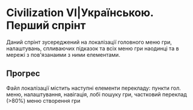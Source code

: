 # Civilization VI|Українською. Перший спрінт
Даний спрінт зусереджений на локалізації головного меню гри, налаштувань, спливаючих підказок та всіх меню гри наодинці та в мережі з пов'язанаими з ними елементами.

## Прогрес
Файл локалізації містить наступні елементи перекладу: пункти гол. меню, налаштування, навігація, лобі пошуку гри, частковий переклад (>80%) меню створення гри
